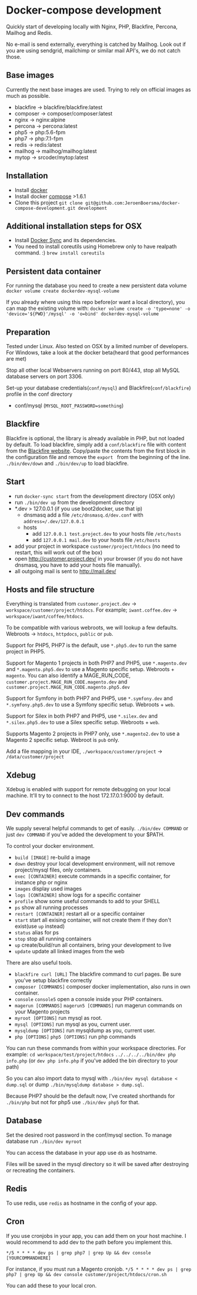 
# Docker-compose development

Quickly start of developing locally with Nginx, PHP, Blackfire, Percona, Mailhog and Redis.

No e-mail is send externally, everything is catched by Mailhog.
Look out if you are using sendgrid, mailchimp or similar mail API's, we do not catch those.


## Base images

Currently the next base images are used. Trying to rely on official images as much as possible.

- blackfire -> blackfire/blackfire:latest
- composer -> composer/composer:latest
- nginx -> nginx:alpine
- percona -> percona:latest
- php5 -> php:5.6-fpm
- php7 -> php:7.1-fpm
- redis -> redis:latest
- mailhog -> mailhog/mailhog:latest
- mytop -> srcoder/mytop:latest


## Installation

- Install [docker](https://docs.docker.com/)
- Install docker [compose](https://docs.docker.com/compose/install/) >1.6.1
- Clone this project
  `git clone git@github.com:JeroenBoersma/docker-compose-development.git development`

## Additional installation steps for OSX

- Install [Docker Sync](http://docker-sync.io/) and its dependencies.
- You need to install coreutils using Homebrew only to have realpath command. :)
  `brew install coreutils`

## Persistent data container

For running the database you need to create a new persistent data volume `docker volume create dockerdev-mysql-volume`

If you already where using this repo before(or want a local directory), you can map the existing volume with:
`docker volume create -o 'type=none' -o 'device='${PWD}'/mysql' -o 'o=bind' dockerdev-mysql-volume`

## Preparation

Tested under Linux. Also tested on OSX by a limited number of developers.
For Windows, take a look at the docker beta(heard that good performances are met)

Stop all other local Webservers running on port 80/443, stop all MySQL database servers on port 3306.

Set-up your database credentials(`conf/mysql`) and Blackfire(`conf/blackfire`) profile in the conf directory

- conf/mysql (`MYSQL_ROOT_PASSWORD=something`)

## Blackfire

Blackfire is optional, the library is already available in PHP, but not loaded by default.
To load blackfire, simply add a `conf/blackfire` file with content from the [Blackfire website](https://blackfire.io/docs/integrations/docker#documentation).
Copy/paste the contents from the first block in the configuration file and remove the `export ` from the beginning of the line.
`./bin/dev/down` and `./bin/dev/up` to load blackfire.

## Start

- run `docker-sync start` from the development directory (OSX only)
- run `./bin/dev up` from the development directory
- \*.dev > 127.0.0.1 (if you use boot2docker, use that ip)
    - dnsmasq
      add a file `/etc/dnsmasq.d/dev.conf` with `address=/.dev/127.0.0.1`
    - hosts
        - add `127.0.0.1 test.project.dev` to your hosts file `/etc/hosts`
        - add `127.0.0.1 mail.dev` to your hosts file `/etc/hosts`
- add your project in workspace `customer/project/htdocs` (no need to restart, this will work out of the box)
- open http://customer.project.dev/ in your browser (if you do not have dnsmasq, you have to add your hosts file manually).
- all outgoing mail is sent to http://mail.dev/

## Hosts and file structure

Everything is translated from `customer.project.dev` -> `workspace/customer/project/htdocs`.
For example; `iwant.coffee.dev` -> `workspace/iwant/coffee/htdocs`.

To be compatible with various webroots, we will lookup a few defaults.
Webroots -> `htdocs`, `httpdocs`, `public` or `pub`.

Support for PHP5, PHP7 is the default, use `*.php5.dev` to run the same project in PHP5.

Support for Magento 1 projects in both PHP7 and PHP5, use `*.magento.dev` and `*.magento.php5.dev` to use a Magento specific setup.
Webroots + `magento`. You can also identify a MAGE_RUN_CODE, `customer.project.MAGE_RUN_CODE.magento.dev` and `customer.project.MAGE_RUN_CODE.magento.php5.dev`

Support for Symfony in both PHP7 and PHP5, use `*.symfony.dev` and `*.symfony.php5.dev` to use a Symfony specific setup.
Webroots + `web`.

Support for Silex in both PHP7 and PHP5, use `*.silex.dev` and `*.silex.php5.dev` to use a Silex specific setup.
Webroots + `web`.

Supports Magento 2 projects in PHP7 only, use `*.magento2.dev` to use a Magento 2 specific setup.
Webroot is `pub` only.

Add a file mapping in your IDE, `./workspace/customer/project` -> `/data/customer/project`

## Xdebug

Xdebug is enabled with support for remote debugging on your local machine.
It'll try to connect to the host 172.17.0.1:9000 by default.

## Dev commands

We supply several helpful commands to get of easily. `./bin/dev COMMAND` or just `dev COMMAND` if you've added the development to your $PATH.

To control your docker environment.

- `build [IMAGE]`
  re-build a image
- `down`
  destroy your local development environment, will not remove project/mysql files, only containers.
- `exec [CONTAINER]`
  execute commands in a specific container, for instance php or nginx
- `images`
  display used images
- `logs [CONTAINER]`
  show logs for a specific container
- `profile`
  show some useful commands to add to your SHELL
- `ps`
  show all running processes
- `restart [CONTAINER]`
  restart all or a specific container
- `start`
  start all exising container, will not create them if they don't exist(use `up` instead)
- `status`
  alias for ps
- `stop`
  stop all running containers
- `up`
  create/build/run all containers, bring your development to live
- `update`
  update all linked images from the web

There are also useful tools.

- `blackfire curl [URL]`
  The blackfire command to curl pages. Be sure you've setup blackfire correctly
- `composer [COMMANDS]`
  composer docker implementation, also runs in own container.
- `console` `console5`
  open a console inside your PHP containers.
- `magerun [COMMANDS]` `magerun5 [COMMANDS]`
  run magerun commands on your Magento projects
- `myroot [OPTIONS]`
  run mysql as root.
- `mysql [OPTIONS]`
  run mysql as you, current user.
- `mysqldump [OPTIONS]`
  run mysqldump as you, current user.
- `php [OPTIONS]` `php5 [OPTIONS]`
  run php commands

You can run these commands from within your workspace directories.
For example: `cd workspace/test/project/htdocs` `../../../../bin/dev php info.php` (or `dev php info.php` if you've added the bin directory to your path)

So you can also import data to mysql with `./bin/dev mysql database < dump.sql` or dump `./bin/mysqldump database > dump.sql`.

Because PHP7 should be the default now, I've created shorthands for `./bin/php` but not for php5 use `./bin/dev php5` for that.

## Database

Set the desired root password in the conf/mysql section.
To manage database run `./bin/dev myroot`

You can access the database in your app use `db` as hostname.

Files will be saved in the mysql directory so it will be saved after destroying or recreating the containers.


## Redis

To use redis, use `redis` as hostname in the config of your app.


## Cron

If you use cronjobs in your app, you can add them on your host machine.
I would recommend to add dev to the path before you implement this.

`*/5 * * * * dev ps | grep php7 | grep Up && dev console [YOURCOMMANDHERE]`

For instance, if you must run a Magento cronjob.
`*/5 * * * * dev ps | grep php7 | grep Up && dev console customer/project/htdocs/cron.sh`

You can add these to your local cron.
